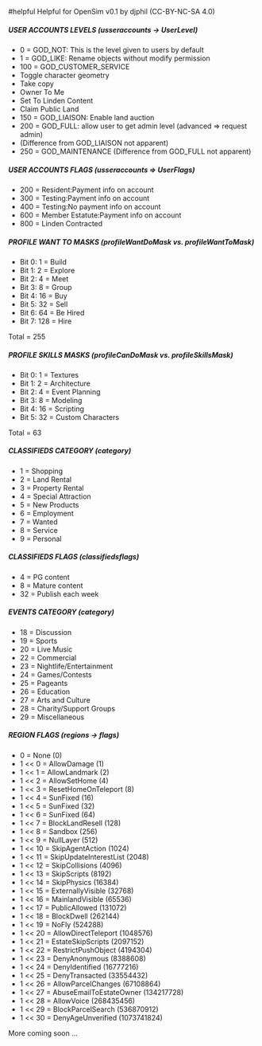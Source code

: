
#helpful
Helpful for OpenSim v0.1 by djphil (CC-BY-NC-SA 4.0)

##### USER ACCOUNTS LEVELS (usseraccounts -> UserLevel)
-   0 = GOD_NOT: This is the level given to users by default
-   1 = GOD_LIKE: Rename objects without modify permission
- 100 = GOD_CUSTOMER_SERVICE
 - Toggle character geometry
 - Take copy
 - Owner To Me
 - Set To Linden Content
 - Claim Public Land
- 150 = GOD_LIAISON: Enable land auction
- 200 = GOD_FULL: allow user to get admin level (advanced => request admin)
 - (Difference from GOD_LIAISON not apparent)
- 250 = GOD_MAINTENANCE (Difference from GOD_FULL not apparent)

##### USER ACCOUNTS FLAGS (usseraccounts => UserFlags)
- 200 = Resident:Payment info on account
- 300 = Testing:Payment info on account
- 400 = Testing:No payment info on account
- 600 = Member Estatute:Payment info on account
- 800 = Linden Contracted

##### PROFILE WANT TO MASKS (profileWantDoMask vs. profileWantToMask)
- Bit 0:   1 = Build
- Bit 1:   2 = Explore
- Bit 2:   4 = Meet
- Bit 3:   8 = Group
- Bit 4:  16 = Buy
- Bit 5:  32 = Sell
- Bit 6:  64 = Be Hired
- Bit 7: 128 = Hire

Total = 255

##### PROFILE SKILLS MASKS (profileCanDoMask vs. profileSkillsMask)
- Bit 0:  1 = Textures
- Bit 1:  2 = Architecture
- Bit 2:  4 = Event Planning 
- Bit 3:  8 = Modeling
- Bit 4: 16 = Scripting
- Bit 5: 32 = Custom Characters

Total = 63

##### CLASSIFIEDS CATEGORY (category)
- 1 = Shopping
- 2 = Land Rental
- 3 = Property Rental
- 4 = Special Attraction
- 5 = New Products
- 6 = Employment
- 7 = Wanted
- 8 = Service
- 9 = Personal

##### CLASSIFIEDS FLAGS (classifiedsflags)
-  4 = PG content
-  8 = Mature content
- 32 = Publish each week

##### EVENTS CATEGORY (category)

- 18 = Discussion
- 19 = Sports
- 20 = Live Music
- 22 = Commercial
- 23 = Nightlife/Entertainment
- 24 = Games/Contests
- 25 = Pageants
- 26 = Education
- 27 = Arts and Culture
- 28 = Charity/Support Groups
- 29 = Miscellaneous

##### REGION FLAGS (regions -> flags)
-  0       = None                       (0)
-  1 << 0  = AllowDamage                (1)
-  1 << 1  = AllowLandmark              (2)
-  1 << 2  = AllowSetHome               (4)
-  1 << 3  = ResetHomeOnTeleport        (8)
-  1 << 4  = SunFixed                   (16)
-  1 << 5  = SunFixed                   (32)
-  1 << 6  = SunFixed                   (64)
-  1 << 7  = BlockLandResell            (128)
-  1 << 8  = Sandbox                    (256)
-  1 << 9  = NullLayer                  (512)
-  1 << 10 = SkipAgentAction            (1024)
-  1 << 11 = SkipUpdateInterestList     (2048)
-  1 << 12 = SkipCollisions             (4096)
-  1 << 13 = SkipScripts                (8192)
-  1 << 14 = SkipPhysics                (16384)
-  1 << 15 = ExternallyVisible          (32768)
-  1 << 16 = MainlandVisible            (65536)
-  1 << 17 = PublicAllowed              (131072)
-  1 << 18 = BlockDwell                 (262144)
-  1 << 19 = NoFly                      (524288)
-  1 << 20 = AllowDirectTeleport        (1048576)
-  1 << 21 = EstateSkipScripts          (2097152)
-  1 << 22 = RestrictPushObject         (4194304)
-  1 << 23 = DenyAnonymous              (8388608)
-  1 << 24 = DenyIdentified             (16777216)
-  1 << 25 = DenyTransacted             (33554432)
-  1 << 26 = AllowParcelChanges         (67108864)
-  1 << 27 = AbuseEmailToEstateOwner    (134217728)
-  1 << 28 = AllowVoice                 (268435456)
-  1 << 29 = BlockParcelSearch          (536870912)
-  1 << 30 = DenyAgeUnverified          (1073741824)

More coming soon ...
